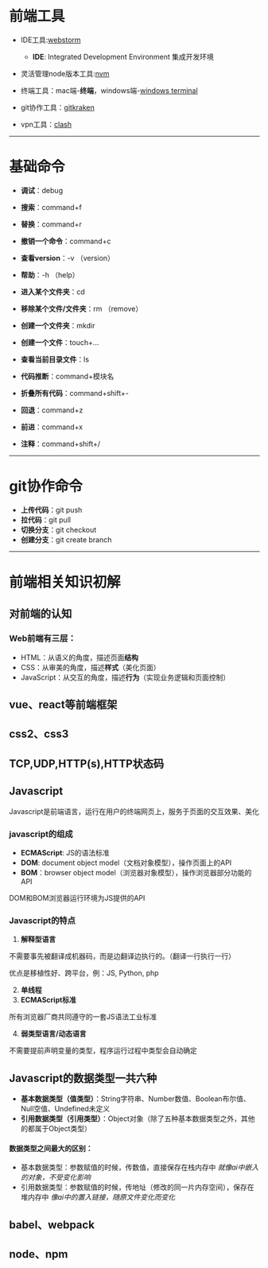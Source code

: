 # 前端工具

* IDE工具:[webstorm](https://www.jetbrains.com/webstorm/download/)
  
  * **IDE**: Integrated Development Environment 集成开发环境
  
* 灵活管理node版本工具:[nvm](https://github.com/coreybutler/nvm-windows)

* 终端工具：mac端-**终端**，windows端-[windows terminal](https://www.microsoft.com/zh-cn/p/windows-terminal/9n0dx20hk701?rtc=1)

* git协作工具：[gitkraken](https://www.gitkraken.com/download/mac)

* vpn工具：[clash](https://github.com/Fndroid/clash_for_windows_pkg/releases/download/0.11.9/Clash.for.Windows-0.11.9.dmg)

  

---



# 基础命令

* **调试**：debug
* **搜索**：command+f
* **替换**：command+r
* **撤销一个命令**：command+c
* **查看version**：-v （version）
* **帮助**：-h （help）
* **进入某个文件夹**：cd
* **移除某个文件/文件夹**：rm （remove）
* **创建一个文件夹**：mkdir <name>
* **创建一个文件**：touch+...
* **查看当前目录文件**：ls
* **代码推断**：command+模块名
* **折叠所有代码**：command+shift+-
* **回退**：command+z

* **前进**：command+x

* **注释**：command+shift+/ 

---



# git协作命令

* **上传代码**：git push
* **拉代码**：git pull
* **切换分支**：git checkout
* **创建分支**：git create branch

---



# 前端相关知识初解

## 对前端的认知

### Web前端有三层：

- HTML：从语义的角度，描述页面**结构**
- CSS：从审美的角度，描述**样式**（美化页面）
- JavaScript：从交互的角度，描述**行为**（实现业务逻辑和页面控制）

## vue、react等前端框架

## css2、css3

## TCP,UDP,HTTP(s),HTTP状态码

## Javascript

Javascript是前端语言，运行在用户的终端网页上，服务于页面的交互效果、美化

### javascript的组成

* **ECMAScript**: JS的语法标准
* **DOM**: document object model（文档对象模型），操作页面上的API
* **BOM**：browser object model（浏览器对象模型），操作浏览器部分功能的API

DOM和BOM浏览器运行环境为JS提供的API

### Javascript的特点

1. **解释型语言**

不需要事先被翻译成机器码，而是边翻译边执行的。（翻译一行执行一行）

优点是移植性好、跨平台，例：JS, Python, php

2. **单线程**
3. **ECMAScript标准**

所有浏览器厂商共同遵守的一套JS语法工业标准

4. **弱类型语言/动态语言**

不需要提前声明变量的类型，程序运行过程中类型会自动确定



## Javascript的数据类型一共六种

* **基本数据类型（值类型）**：String字符串、Number数值、Boolean布尔值、Null空值、Undefined未定义
* **引用数据类型（引用类型）**：Object对象（除了五种基本数据类型之外，其他的都属于Object类型）

#### 数据类型之间最大的区别：

* 基本数据类型：参数赋值的时候，传数值，直接保存在栈内存中 *就像ai中嵌入的对象，不受变化影响*
* 引用数据类型：参数赋值的时候，传地址（修改的同一片内存空间），保存在堆内存中 *像ai中的置入链接，随原文件变化而变化*

## babel、webpack

## node、npm







